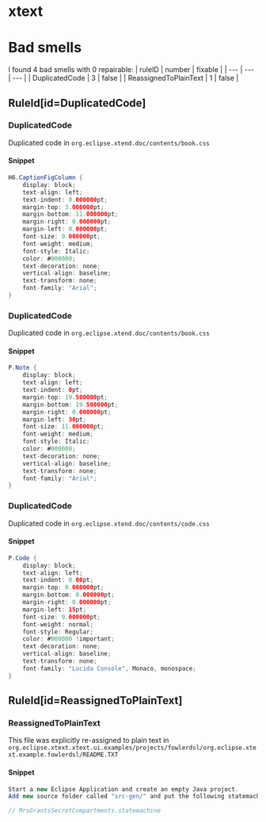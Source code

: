 # xtext 
 
# Bad smells
I found 4 bad smells with 0 repairable:
| ruleID | number | fixable |
| --- | --- | --- |
| DuplicatedCode | 3 | false |
| ReassignedToPlainText | 1 | false |
## RuleId[id=DuplicatedCode]
### DuplicatedCode
Duplicated code
in `org.eclipse.xtend.doc/contents/book.css`
#### Snippet
```java
H6.CaptionFigColumn {
	display: block;
	text-align: left;
	text-indent: 0.000000pt;
	margin-top: 3.000000pt;
	margin-bottom: 11.000000pt;
	margin-right: 0.000000pt;
	margin-left: 0.000000pt;
	font-size: 9.000000pt;
	font-weight: medium;
	font-style: Italic;
	color: #000000;
	text-decoration: none;
	vertical-align: baseline;
	text-transform: none;
	font-family: "Arial";
}
```

### DuplicatedCode
Duplicated code
in `org.eclipse.xtend.doc/contents/book.css`
#### Snippet
```java
P.Note {
	display: block;
	text-align: left;
	text-indent: 0pt;
	margin-top: 19.500000pt;
	margin-bottom: 19.500000pt;
	margin-right: 0.000000pt;
	margin-left: 30pt;
	font-size: 11.000000pt;
	font-weight: medium;
	font-style: Italic;
	color: #000000;
	text-decoration: none;
	vertical-align: baseline;
	text-transform: none;
	font-family: "Arial";
}
```

### DuplicatedCode
Duplicated code
in `org.eclipse.xtend.doc/contents/code.css`
#### Snippet
```java
P.Code {
	display: block;
	text-align: left;
	text-indent: 0.00pt;
	margin-top: 0.000000pt;
	margin-bottom: 0.000000pt;
	margin-right: 0.000000pt;
	margin-left: 15pt;
	font-size: 9.000000pt;
	font-weight: normal; 
	font-style: Regular;
	color: #000000 !important;
	text-decoration: none;
	vertical-align: baseline;
	text-transform: none;
	font-family: "Lucida Console", Monaco, monospace;
}
```

## RuleId[id=ReassignedToPlainText]
### ReassignedToPlainText
This file was explicitly re-assigned to plain text
in `org.eclipse.xtext.xtext.ui.examples/projects/fowlerdsl/org.eclipse.xtext.example.fowlerdsl/README.TXT`
#### Snippet
```java
Start a new Eclipse Application and create an empty Java project.
Add new source folder called "src-gen/" and put the following statemachine into a file in the "src/" folder.

// MrsGrantsSecretCompartments.statemachine

```

